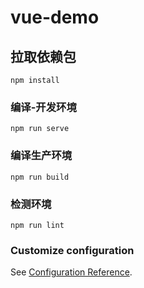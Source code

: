 # vue-demo

## 拉取依赖包
```
npm install
```

### 编译-开发环境
```
npm run serve
```

### 编译生产环境
```
npm run build
```

### 检测环境
```
npm run lint
```

### Customize configuration
See [Configuration Reference](https://cli.vuejs.org/config/).
